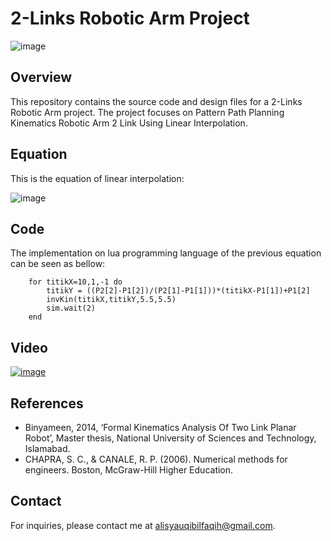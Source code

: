# 2-Links Robotic Arm Project

![image](https://github.com/syauqibilfaqih/2-Links-Robotic-Arm/assets/70939903/9da15b78-10f7-44fb-a2dd-2ef6d6a13290)

## Overview

This repository contains the source code and design files for a 2-Links Robotic Arm project. The project focuses on Pattern Path Planning Kinematics Robotic Arm 2 Link Using Linear Interpolation.

## Equation

This  is the equation of linear interpolation:

![image](https://github.com/syauqibilfaqih/2-Links-Robotic-Arm/assets/70939903/574d1712-0d85-4b97-93e9-1a9d4fcc4490)


## Code

The implementation on lua programming language of the previous equation can be seen as bellow:

```
    for titikX=10,1,-1 do
        titikY = ((P2[2]-P1[2])/(P2[1]-P1[1]))*(titikX-P1[1])+P1[2]
        invKin(titikX,titikY,5.5,5.5)
        sim.wait(2)
    end
```

## Video

[![image](https://github.com/syauqibilfaqih/2-Links-Robotic-Arm/assets/70939903/049af71d-a0a9-4b41-9e2d-f803a15ab2c1)](https://www.youtube.com/watch?v=OkG5vZrSlcA)


## References

- Binyameen, 2014, ‘Formal Kinematics Analysis Of Two Link Planar Robot’, Master thesis, National University of Sciences and Technology, Islamabad.
- CHAPRA, S. C., & CANALE, R. P. (2006). Numerical methods for engineers. Boston, McGraw-Hill Higher Education.


## Contact

For inquiries, please contact me at alisyauqibilfaqih@gmail.com.

